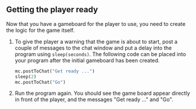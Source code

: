 ## Getting the player ready

Now that you have a gameboard for the player to use, you need to create the logic for the game itself.

1.  To give the player a warning that the game is about to start, post a couple of messages to the chat window and put a delay into the program using `sleep(seconds)`. The following code can be placed into your program after the initial gameboard has been created.

	~~~ python
	mc.postToChat("Get ready ...")
	sleep(2)
	mc.postToChat("Go")
	~~~

1.  Run the program again. You should see the game board appear directly in front of the player, and the messages "Get ready ..." and "Go".
